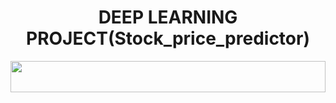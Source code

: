 <h1 align="center"> DEEP LEARNING PROJECT(Stock_price_predictor) </h1>

<img src="https://i.imgur.com/dBaSKWF.gif" height="50" width="100%">
